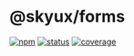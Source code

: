 # @skyux/forms

[![npm](https://img.shields.io/npm/v/@skyux/forms.svg)](https://www.npmjs.com/package/@skyux/forms)
[![status](https://travis-ci.org/blackbaud/skyux-forms.svg?branch=master)](https://travis-ci.org/blackbaud/skyux-forms)
[![coverage](https://codecov.io/gh/blackbaud/skyux-forms/branch/master/graphs/badge.svg?branch=master)](https://codecov.io/gh/blackbaud/skyux-forms/branch/master)

